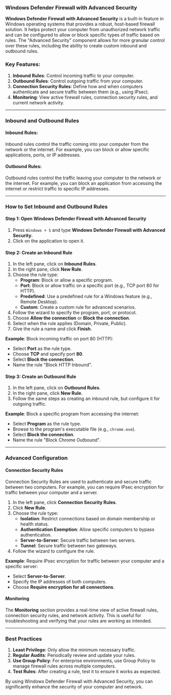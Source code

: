 ### Windows Defender Firewall with Advanced Security

**Windows Defender Firewall with Advanced Security** is a built-in feature in Windows operating systems that provides a robust, host-based firewall solution. It helps protect your computer from unauthorized network traffic and can be configured to allow or block specific types of traffic based on rules. The "Advanced Security" component allows for more granular control over these rules, including the ability to create custom inbound and outbound rules.

### Key Features:

1. **Inbound Rules**: Control incoming traffic to your computer.
2. **Outbound Rules**: Control outgoing traffic from your computer.
3. **Connection Security Rules**: Define how and when computers authenticate and secure traffic between them (e.g., using IPsec).
4. **Monitoring**: View active firewall rules, connection security rules, and current network activity.

---

### Inbound and Outbound Rules

#### **Inbound Rules**:

Inbound rules control the traffic coming into your computer from the network or the internet. For example, you can block or allow specific applications, ports, or IP addresses.

#### **Outbound Rules**:

Outbound rules control the traffic leaving your computer to the network or the internet. For example, you can block an application from accessing the internet or restrict traffic to specific IP addresses.

---

### How to Set Inbound and Outbound Rules

#### Step 1: Open Windows Defender Firewall with Advanced Security

1. Press `Windows + S` and type **Windows Defender Firewall with Advanced Security**.
2. Click on the application to open it.

#### Step 2: Create an Inbound Rule

1. In the left pane, click on **Inbound Rules**.
2. In the right pane, click **New Rule**.
3. Choose the rule type:
   - **Program**: Block or allow a specific program.
   - **Port**: Block or allow traffic on a specific port (e.g., TCP port 80 for HTTP).
   - **Predefined**: Use a predefined rule for a Windows feature (e.g., Remote Desktop).
   - **Custom**: Create a custom rule for advanced scenarios.
4. Follow the wizard to specify the program, port, or protocol.
5. Choose **Allow the connection** or **Block the connection**.
6. Select when the rule applies (Domain, Private, Public).
7. Give the rule a name and click **Finish**.

**Example**: Block incoming traffic on port 80 (HTTP):

- Select **Port** as the rule type.
- Choose **TCP** and specify port **80**.
- Select **Block the connection**.
- Name the rule "Block HTTP Inbound".

#### Step 3: Create an Outbound Rule

1. In the left pane, click on **Outbound Rules**.
2. In the right pane, click **New Rule**.
3. Follow the same steps as creating an inbound rule, but configure it for outgoing traffic.

**Example**: Block a specific program from accessing the internet:

- Select **Program** as the rule type.
- Browse to the program's executable file (e.g., `chrome.exe`).
- Select **Block the connection**.
- Name the rule "Block Chrome Outbound".

---

### Advanced Configuration

#### Connection Security Rules

Connection Security Rules are used to authenticate and secure traffic between two computers. For example, you can require IPsec encryption for traffic between your computer and a server.

1. In the left pane, click **Connection Security Rules**.
2. Click **New Rule**.
3. Choose the rule type:
   - **Isolation**: Restrict connections based on domain membership or health status.
   - **Authentication Exemption**: Allow specific computers to bypass authentication.
   - **Server-to-Server**: Secure traffic between two servers.
   - **Tunnel**: Secure traffic between two gateways.
4. Follow the wizard to configure the rule.

**Example**: Require IPsec encryption for traffic between your computer and a specific server:

- Select **Server-to-Server**.
- Specify the IP addresses of both computers.
- Choose **Require encryption for all connections**.

#### Monitoring

The **Monitoring** section provides a real-time view of active firewall rules, connection security rules, and network activity. This is useful for troubleshooting and verifying that your rules are working as intended.

---

### Best Practices

1. **Least Privilege**: Only allow the minimum necessary traffic.
2. **Regular Audits**: Periodically review and update your rules.
3. **Use Group Policy**: For enterprise environments, use Group Policy to manage firewall rules across multiple computers.
4. **Test Rules**: After creating a rule, test it to ensure it works as expected.

By using Windows Defender Firewall with Advanced Security, you can significantly enhance the security of your computer and network.
